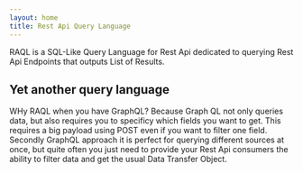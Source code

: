```yaml
---
layout: home
title: Rest Api Query Language
---
```


RAQL is a SQL-Like Query Language for Rest Api dedicated to querying Rest Api Endpoints that outputs List of Results.

## Yet another query language
WHy RAQL when you have GraphQL? Because Graph QL not only queries data, but also requires you to specificy which fields you want to get. 
This requires a big payload using POST even if you want to filter one field. Secondly GraphQL approach it is perfect for querying different sources at once, 
but quite often you just need to provide your Rest Api consumers the ability to filter data and get the usual Data Transfer Object.
